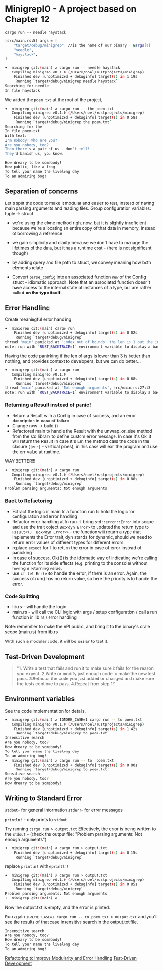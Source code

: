 # MinigrepIO - A project based on Chapter 12

`cargo run -- needle haystack`

```bash
[src/main.rs:5] args = [
    "target/debug/minigrep", //is the name of our binary - &args[0]
    "needle",
    "haystack",
]
```

```bash
➜  minigrep git:(main) ✗ cargo run -- needle haystack
   Compiling minigrep v0.1.0 (/Users/noel/rustprojects/minigrep)
    Finished dev [unoptimized + debuginfo] target(s) in 1.19s
     Running `target/debug/minigrep needle haystack`
Searching for needle
In file haystack
```

We added the `poem.txt` at the root of the project,

```bash
➜  minigrep git:(main) ✗ cargo run -- the poem.txt
   Compiling minigrep v0.1.0 (/Users/noel/rustprojects/minigrep)
    Finished dev [unoptimized + debuginfo] target(s) in 0.58s
     Running `target/debug/minigrep the poem.txt`
Searching for the
In file poem.txt
With text: 
I'm nobody! Who are you?
Are you nobody, too?
Then there's a pair of us - don't tell!
They'd banish us, you know.

How dreary to be somebody!
How public, like a frog
To tell your name the livelong day
To an admiring bog!
```

## Separation of concerns

Let's split the code to make it modular and easier to test, instead of having main parsing arguments and reading files. 
Group configuration variables: tuple -> struct 

- we're using the clone method right now, but it is slightly inneficient because we're allocating an entire copy of that data in memory, instead of borrowing a reference
- we gain simplicity and clarity because we don't have to manage the lifetimes of the data, but it has a runtime cost - (here is not significant though)
- by adding query and file path to struct, we convey meaning how both elements relate

- Convert `parse_config` into an associated function `new` of the Config struct - idiomatic approach. Note that an associated function doesn't have access to the internal state of instances of a type, but are rather called **on the type itself**.

## Error Handling

Create meaningful error handling

```bash
➜  minigrep git:(main) cargo run 
    Finished dev [unoptimized + debuginfo] target(s) in 0.02s
     Running `target/debug/minigrep`
thread 'main' panicked at 'index out of bounds: the len is 1 but the index is 1', src/main.rs:26:21
note: run with `RUST_BACKTRACE=1` environment variable to display a backtrace
```

Having the code panicking if the len of args is lower than 3 is better than nothing, and provides context to developers, but we can do better...

```bash
➜  minigrep git:(main) ✗ cargo run
   Compiling minigrep v0.1.0
    Finished dev [unoptimized + debuginfo] target(s) in 0.68s
     Running `target/debug/minigrep`
thread 'main' panicked at 'Not enough arguments', src/main.rs:27:13
note: run with `RUST_BACKTRACE=1` environment variable to display a backtrace
```

### Returning a Result instead of panic!

- Return a Result with a Config in case of success, and an error description in case of failure
- Change new -> build ()
- Refactored main to handle the Result with the unwrap_or_else method from the std library to define custom error message.
  In case it's Ok, it will return the Result
  In case it's Err, the method calls the code in the closure (`|err|` - vertical pipes), in this case will exit the program and use the err value at runtime.

WAY BETTER!!!

```bash
➜  minigrep git:(main) ✗ cargo run
   Compiling minigrep v0.1.0 (/Users/noel/rustprojects/minigrep)
    Finished dev [unoptimized + debuginfo] target(s) in 0.80s
     Running `target/debug/minigrep`
Problem parsing arguments: Not enough arguments
```

### Back to Refactoring

- Extract the logic in main to a function run to hold the logic for configuration and error handling
- Refactor error handling at fn run -> bring `std::error::Error` into scope and use the trait object `Box<dyn Error>` to updated the return type to `Result<(), Box<dyn Error>>` - the function will return a type that implements the Error trait, dyn stands for dynamic, should we need to return error values of different types for different errors
- replace `expect` for `?` to return the error in case of error instead of panicking
- In case of success, Ok(()) is the idiomatic way of indicating we're calling the function for its side effects (e.g. printing to the console) without having a returning value.
- use `if let Err(e)`to handle the error, if there is an error. Again, the success of run() has no return value, so here the priority is to handle the error.

### Code Splitting

- lib.rs - will handle the logic
- main.rs - will call the CLI logic with args / setup configuration / call a run function in lib rs / error handling
  
Note: remember to make the API public, and bring it to the binary's crate scope (main.rs) from lib.rs

With such a modular code, it will be easier to test it.

## Test-Driven Development

>"1. Write a test that fails and run it to make sure it fails for the reason you expect.
> 2.Write or modify just enough code to make the new test pass.
> 3.Refactor the code you just added or changed and make sure the tests continue to pass.
> 4.Repeat from step 1!"


## Environment variables

See the code implementation for details.

```bash
➜  minigrep git:(main) ✗ IGNORE_CASE=1 cargo run -- to poem.txt
   Compiling minigrep v0.1.0 (/Users/noel/rustprojects/minigrep)
    Finished dev [unoptimized + debuginfo] target(s) in 1.42s
     Running `target/debug/minigrep to poem.txt`
Insensitive search
Are you nobody, too?
How dreary to be somebody!
To tell your name the livelong day
To an admiring bog!
➜  minigrep git:(main) ✗ cargo run -- to  poem.txt             
    Finished dev [unoptimized + debuginfo] target(s) in 0.00s
     Running `target/debug/minigrep to poem.txt`
Sensitive search
Are you nobody, too?
How dreary to be somebody!
```

## Writing to Standard Error

`stdout`- for general information
`stderr`- for error messages

`println!` - only prints to `stdout`

Try running `cargo run > output.txt`
Effectively, the error is being written to the `stdout` - (check the output file: "Problem parsing arguments: Not enough arguments")

```bash
➜  minigrep git:(main) ✗ cargo run > output.txt
    Finished dev [unoptimized + debuginfo] target(s) in 0.15s
     Running `target/debug/minigrep`
```

replace `println!` with `eprintln!`

```bash
➜  minigrep git:(main) ✗ cargo run > output.txt
   Compiling minigrep v0.1.0 (/Users/noel/rustprojects/minigrep)
    Finished dev [unoptimized + debuginfo] target(s) in 0.85s
     Running `target/debug/minigrep`
Problem parsing arguments: Not enough arguments
➜  minigrep git:(main) ✗
```

Now the output.txt is empty, and the error is printed.

Run again `IGNORE_CASE=1 cargo run -- to poem.txt > output.txt` and you'll see the results of that case insensitive search in the output.txt file.

```txt
Insensitive search
Are you nobody, too?
How dreary to be somebody!
To tell your name the livelong day
To an admiring bog!
```

[Refactoring to Improve Modularity and Error Handling](https://rust-book.cs.brown.edu/ch12-03-improving-error-handling-and-modularity.html)
[Test-Driven Development](https://rust-book.cs.brown.edu/ch12-04-testing-the-librarys-functionality.html)